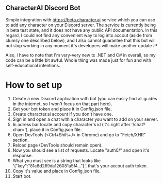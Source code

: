 ## CharacterAI Discord Bot
Simple integration with https://beta.character.ai service which you can use to add any character on your Discord server.
The service is currently being in beta test state, and it does not have any public API documentation. In this regard, I could not find any convenient way to log into accout (aside from clumsy one described below), and I also cannot guarantee that this bot will not stop working in any moment it's developers will make another update :P

Also, I have to note that I'm very-very new to .NET and C# in overall, so my code can be a little bit awful. Whole thing was made just for fun and with self-educational intentions.

#  How to set up
1. Create a new Discord application with bot (you can easily find all guides in the internet, so I won't focus on that part here).
2. Get your bot token and place it in Config.json file.
3. Create character.ai account if you don't have one.
4. Sign in and open a chat with a character you want to add on your server.
5. In adress bar locate and copy character's id (it's right after '/chat?char='), place it in Config.json file.
6. Open DevTools (<Ctrl+Shift+J> in Chrome) and go to "Fetch/XHR" section.
7. Reload page (DevTools should remain open).
8. Now you should see a list of requests. Locate "auth0/" and open it's response.
9. What you must see is a string that looks like '{"key":"81a8d269da126081a5f4..."}', that's your accout auth token.
10. Copy it's value and place in Config.json file.
11. Start bot.